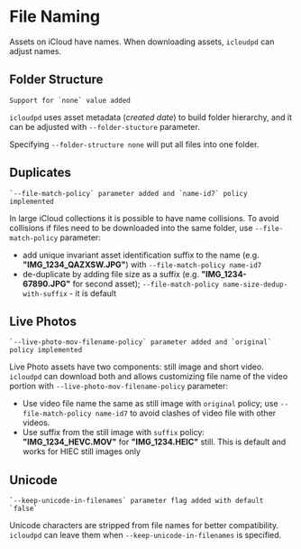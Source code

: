 # File Naming

Assets on iCloud have names. When downloading assets, `icloudpd` can adjust names.

## Folder Structure

```{versionchanged} 1.7.0
Support for `none` value added
```

`icloudpd` uses asset metadata (_created date_) to build folder hierarchy, and it can be adjusted with `--folder-stucture` parameter.

Specifying `--folder-structure none` will put all files into one folder.

## Duplicates

```{versionchanged} 1.20.0
`--file-match-policy` parameter added and `name-id7` policy implemented
```

In large iCloud collections it is possible to have name collisions. To avoid collisions if files need to be downloaded into the same folder, use `--file-match-policy` parameter:
- add unique invariant asset identification suffix to the name (e.g. **"IMG_1234_QAZXSW.JPG"**) with `--file-match-policy name-id7`
- de-duplicate by adding file size as a suffix (e.g. **"IMG_1234-67890.JPG"** for second asset); `--file-match-policy name-size-dedup-with-suffix` - it is default

## Live Photos

```{versionchanged} 1.18.0
`--live-photo-mov-filename-policy` parameter added and `original` policy implemented
```

Live Photo assets have two components: still image and short video. `icloudpd` can download both and allows customizing file name of the video portion with `--live-photo-mov-filename-policy` parameter:

- Use video file name the same as still image with `original` policy; use `--file-match-policy name-id7` to avoid clashes of video file with other videos.
- Use suffix from the still image with `suffix` policy: **"IMG_1234_HEVC.MOV"** for **"IMG_1234.HEIC"** still. This is default and works for HIEC still images only

## Unicode

```{versionchanged} 1.18.0
`--keep-unicode-in-filenames` parameter flag added with default `false` 
```

Unicode characters are stripped from file names for better compatibility. `icloudpd` can leave them when `--keep-unicode-in-filenames` is specified.
